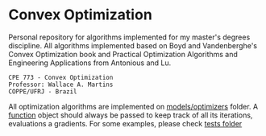 # Convex Optimization

Personal repository for algorithms implemented for my master's degrees discipline. All algorithms implemented based on Boyd and Vandenberghe's Convex Optimization book and Practical Optimization
Algorithms and Engineering Applications from Antonious and Lu.

```
CPE 773 - Convex Optimization
Professor: Wallace A. Martins
COPPE/UFRJ - Brazil
```
All optimization algorithms are implemented on [models/optimizers](models/optimizers) folder. A [function](functions/functionObj.py) object should always be passed to keep track of all its iterations, evaluations a gradients.
For some examples, please check [tests folder](tests/)
